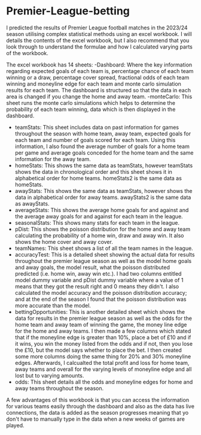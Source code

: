 # Premier-League-betting
I predicted the results of Premier League football matches in the 2023/24 season utilising complex statistical methods using an excel workbook. I will details the contents of the excel workbook, but I also recommend that you look through to understand the formulae and how I calculated varying parts of the workbook. 

The excel workbook has 14 sheets:
-Dashboard: Where the key information regarding expected goals of each team is, percentage chance of each team winning or a draw, percentage cover spread, fractional odds of each team winning and moneyline edge for each team and monte carlo simulation results for each team. The dashboard is structured so that the data in each area is changed if you change the home and away team. 
-monteCarlo: This sheet runs the monte carlo simulations which helps to determine the probability of each team winning, data which is then displayed in the dashboard.
- teamStats: This sheet includes data on past information for games throughout the season with home team, away team, expected goals for each team and number of goals scored for each team. Using this information, I also found the average number of goals for a home team per game and average goals conceded for the home team and the same information for the away team.
- homeStats: This shows the same data as teamStats, however teamStats shows the data in chronological order and this sheet shows it in alphabetical order for home teams. homeStats2 is the same data as homeStats.
- awayStats: This shows the same data as teamStats, however shows the data in alphabetical order for away teams. awayStats2 is the same data as awayStats.
- averageStats: This shows the average home goals for and against and the average away goals for and against for each team in the league.
- seasonalStats: This shows many stats for each team in the league.
- pDist: This shows the poisson distribution for the home and away team calculating the probability of a home win, draw and away win. It also shows the home cover and away cover.
- teamNames: This sheet shows a list of all the team names in the league.
- accuracyTest: This is a detailed sheet showing the actual data for results throughout the premier league season as well as the model home goals and away goals, the model result, what the poisson distributed predicted (i.e. home win, away win etc.). I had two columns entitled model dummy variable and pDist dummy variable where a value of 1 means that they got the result right and 0 means they didn't. I also calculated the model accuracy and the poisson distribution accuracy; and at the end of the season I found that the poisson distribution was more accurate than the model.
- bettingOpportunities: This is another detailed sheet which shows the data for results in the premier league season as well as the odds for the home team and away team of winning the game, the money line edge for the home and away teams. I then made a few columns which stated that if the moneyline edge is greater than 10%, place a bet of £10 and if it wins, you win the money listed from the odds and if not, then you lose the £10, but the model says whether to place the bet. I then created some more columns doing the same thing for 20% and 30% moneyline edges. Afterwards, I calcualted the total profit and loss for home team, away teams and overall for the varying levels of moneyline edge and all lost but to varying amounts.
- odds: This sheet details all the odds and moneyline edges for home and away teams throughout the season.

A few advantages of this workbook is that you can access the information for various teams easily through the dashboard and also as the data has live connections, the data is added as the season progresses meaning that yo don't have to manually type in the data when a new weeks of games are played. 
